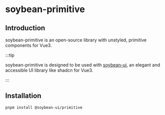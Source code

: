 # soybean-primitive

## Introduction

soybean-primitive is an open-source library with unstyled, primitive components for Vue3.

:::tip

soybean-primitive is designed to be used with [soybean-ui](https://soybean-ui.com), an elegant and accessible UI library like shadcn for Vue3.

:::

## Installation

```bash
pnpm install @soybean-ui/primitive
```

